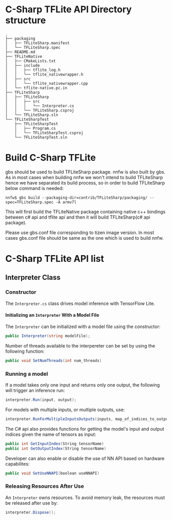 # C-Sharp TFLite API Directory structure
```
.
├── packaging
│   ├── TFLiteSharp.manifest
│   └── TFLiteSharp.spec
├── README.md
├── TFLiteNative
│   ├── CMakeLists.txt
│   ├── include
│   │   ├── tflite_log.h
│   │   └── tflite_nativewrapper.h
│   ├── src
│   │   └── tflite_nativewrapper.cpp
│   └── tflite-native.pc.in
├── TFLiteSharp
│   ├── TFLiteSharp
│   │   ├── src
│   │   │   └── Interpreter.cs
│   │   └── TFLiteSharp.csproj
│   └── TFLiteSharp.sln
└── TFLiteSharpTest
    ├── TFLiteSharpTest
    │   ├── Program.cs
    │   └── TFLiteSharpTest.csproj
    └── TFLiteSharpTest.sln
```

# Build C-Sharp TFLite
gbs should be used to build TFLiteSharp package. nnfw is also built by gbs. As in most cases when building nnfw we won't intend to build TFLiteSharp hence we have separated its build process, so in order to build TFLiteSharp below command is needed:
```
nnfw$ gbs build --packaging-dir=contrib/TFLiteSharp/packaging/ --spec=TFLiteSharp.spec -A armv7l
```
This will first build the TFLiteNative package containing native c++ bindings between c# api and tflite api
and then it will build TFLiteSharp(c# api package).

Please use gbs.conf file corresponding to tizen image version. In most cases gbs.conf file should be same as the one which is used to build nnfw.
# C-Sharp TFLite API list

## Interpreter Class

### Constructor

The `Interpreter.cs` class drives model inference with TensorFlow Lite.

#### Initializing an `Interpreter` With a Model File

The `Interpreter` can be initialized with a model file using the constructor:

```c#
public Interpreter(string modelFile);
```

Number of threads available to the interpereter can be set by using the following function:
```c#
public void SetNumThreads(int num_threads)
```

### Running a model

If a model takes only one input and returns only one output, the following will trigger an inference run:

```c#
interpreter.Run(input, output);
```

For models with multiple inputs, or multiple outputs, use:

```c#
interpreter.RunForMultipleInputsOutputs(inputs, map_of_indices_to_outputs);
```

The C# api also provides functions for getting the model's input and output indices given the name of tensors as input:

```c#
public int GetInputIndex(String tensorName)
public int GetOutputIndex(String tensorName)
```

Developer can also enable or disable the use of NN API based on hardware capabilites:
```c#
public void SetUseNNAPI(boolean useNNAPI)
```

### Releasing Resources After Use

An `Interpreter` owns resources. To avoid memory leak, the resources must be
released after use by:

```c#
interpreter.Dispose();
```
